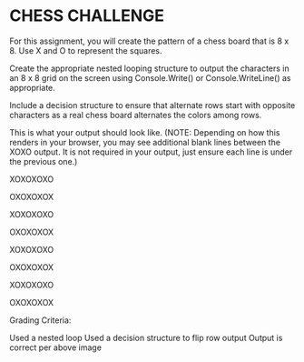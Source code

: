 # CHESS CHALLENGE

For this assignment, you will create the pattern of a chess board that is 8 x 8. Use X and O to represent the squares.

Create the appropriate nested looping structure to output the characters in an 8 x 8 grid on the screen using Console.Write() or Console.WriteLine() as appropriate.

Include a decision structure to ensure that alternate rows start with opposite characters as a real chess board alternates the colors among rows.

This is what your output should look like.  (NOTE: Depending on how this renders in your browser, you may see additional blank lines between the XOXO output.  It is not required in your output, just ensure each line is under the previous one.)

XOXOXOXO

OXOXOXOX

XOXOXOXO

OXOXOXOX

XOXOXOXO

OXOXOXOX

XOXOXOXO

OXOXOXOX

Grading Criteria:

Used a nested loop
Used a decision structure to flip row output
Output is correct per above image